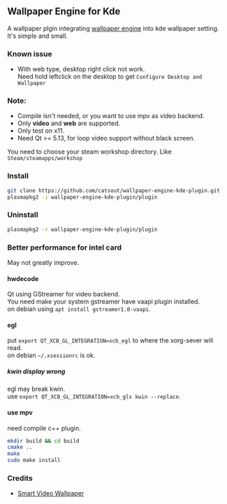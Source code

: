 ## Wallpaper Engine for Kde
A wallpaper plgin integrating [wallpaper engine](https://store.steampowered.com/app/431960/Wallpaper_Engine) into kde wallpaper setting.  
It's simple and small.  

### Known issue
- With web type, desktop right click not work.  
  Need hold leftclick on the desktop to get `Configure Desktop and Wallpaper` 

### Note:
- Compile isn't needed, or you want to use mpv as video backend.
- Only **video** and **web** are supported.
- Only test on x11.
- Need Qt >= 5.13, for loop video support without black screen.

You need to choose your steam workshop directory. Like `Steam/steamapps/workshop`  

### Install
```sh
git clone https://github.com/catsout/wallpaper-engine-kde-plugin.git
plasmapkg2 -i wallpaper-engine-kde-plugin/plugin
```
### Uninstall
```sh
plasmapkg2 -r wallpaper-engine-kde-plugin/plugin
```

### Better performance for intel card
May not greatly improve.  
#### hwdecode
Qt using GStreamer for video backend.  
You need make your system gstreamer have vaapi plugin installed.  
on debian using `apt install gstreamer1.0-vaapi`.   

#### egl
put `export QT_XCB_GL_INTEGRATION=xcb_egl` to where the xorg-sever will read.  
on debian `~/.xsessionrc` is ok.  

##### kwin display wrong
egl may break kwin.  
use `export QT_XCB_GL_INTEGRATION=xcb_glx kwin --replace`.

#### use mpv 
need compile c++ plugin.
```sh
mkdir build && cd build
cmake ..
make
sudo make install
```

### Credits

- [Smart Video Wallpaper](https://store.kde.org/p/1316299/)                                                                                                                                                                                                                                                                          

